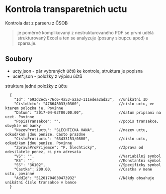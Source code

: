 # Kontrola transparetnich uctu

Kontrola dat z parseru z ČSOB
> je poměrně komplikovaný
> z nestrukturovaného PDF se první udělá strukturovaný Excel
> a ten se analyzuje (posuny sloupcu apod) a zparsuje.
   
## Soubory   
* ucty.json - pár vybraných účtů ke kontrole, struktura je popisna
* ucet*.json - položky z výpisu účtů

struktura jedné položky z účtu

```
  {
    "Id": "693d2ec5-76c6-4a53-a2a3-111edea2ad23",  //unikatni ID
    "CisloUctu": "478648033/0300",                 //cislo uctu, ve kterem polozka je. Povinne
    "Datum": "2017-04-03T00:00:00",                //datum pripsani na ucet. Povinne
    "PopisTransakce": "",                          //popis transakce, obvykle od banky
    "NazevProtiuctu": "SLECHTICKA HANA",           //nazev uctu, odkud/kam jdou penize. Casto prazdne
    "CisloProtiuctu": "63433153/0800",             //cislo uctu, odkud/kam jdou penize. Povinne
    "ZpravaProPrijemce": "P. Šlechtický",          //Zprava od odesilatele penez, ci pro adresata
    "VS": "",                                      //Variabilni symbol
    "KS": "",                                      //Konstantni symbol
    "SS": "36102",                                 //Specificky symbol
    "Castka": 200.00,                              //Castka v mene uctu, povinné
    "AddId": "51201704030473932"                   //Někdy obsahuje unikátní číslo transakce v bance
  }
```
